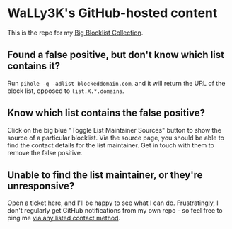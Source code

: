 # WaLLy3K's GitHub-hosted content
This is the repo for my [Big Blocklist Collection](https://wally3k.github.io).

## Found a false positive, but don't know which list contains it?
Run `pihole -q -adlist blockeddomain.com`, and it will return the URL of the block list, opposed to `list.X.*.domains`.

## Know which list contains the false positive?
Click on the big blue "Toggle List Maintainer Sources" button to show the source of a particular blocklist. Via the source page, you should be able to find the contact details for the list maintainer. Get in touch with them to remove the false positive.

## Unable to find the list maintainer, or they're unresponsive?
Open a ticket here, and I'll be happy to see what I can do. Frustratingly, I don't regularly get GitHub notifications from my own repo - so feel free to ping me [via any listed contact method](https://wally3k.github.io/about.html).

